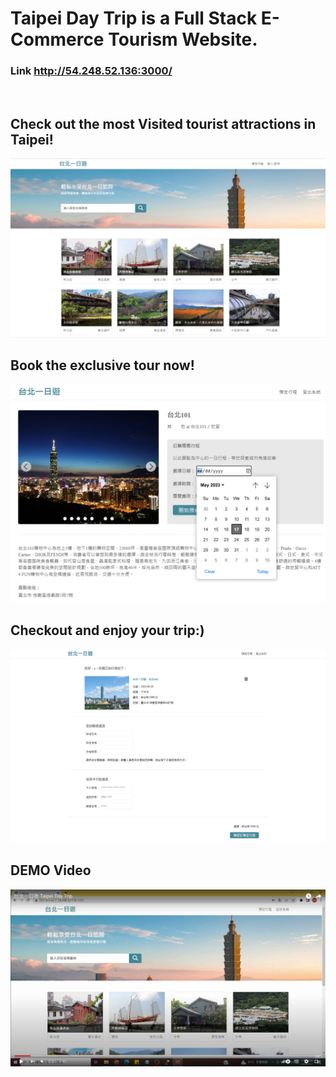 # Taipei Day Trip is a Full Stack E-Commerce Tourism Website.
### Link http://54.248.52.136:3000/
</br>

## Check out the most Visited tourist attractions in Taipei!
![cover](./README-picture/cover.jpg)
</br>

## Book the exclusive tour now!
![booking](./README-picture/booking.jpg)
</br>

## Checkout and enjoy your trip:)
![checkout](./README-picture/paid.jpg)
</br>

## DEMO Video
[![Demo](./README-picture/demo.jpg)](https://www.youtube.com/watch?v=SqIHGZIuPfE&ab_channel=Z)


